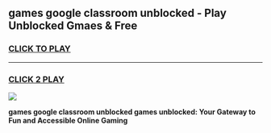 
## games google classroom unblocked - Play Unblocked Gmaes & Free
<h3>
<a href="https://news.freeplayer.one?title=games_google_classroom_unblocked&ref=23F">CLICK TO PLAY</a></h3>
<hr>

<h3>
<a href="https://news.freeplayer.one?title=games_google_classroom_unblocked&ref=23F">CLICK 2 PLAY</a>
  
</h3>

<a href="https://news.freeplayer.one?title=games_google_classroom_unblocked&ref=23F/"><img src="https://clearcache.store/games.png"></a>


**games google classroom unblocked games unblocked: Your Gateway to Fun and Accessible Online Gaming**
